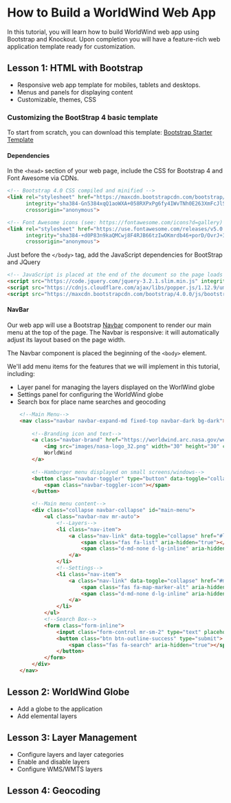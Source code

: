 # How to Build a WorldWind Web App

In this tutorial, you will learn how to build WorldWind web app using 
Bootstrap and Knockout.  Upon completion you will have a feature-rich 
web application template ready for customization.

## Lesson 1: HTML with Bootstrap
- Responsive web app template for mobiles, tablets and desktops.
- Menus and panels for displaying content
- Customizable, themes, CSS

### Customizing the BootStrap 4 basic template
To start from scratch, you can download this template: [Bootstrap Starter Template](https://getbootstrap.com/docs/4.0/examples/starter-template/)


#### Dependencies 

In the `<head>` section of your web page, include the CSS for Bootstrap 4 and Font Awesome via CDNs.

```html
<!-- Bootstrap 4.0 CSS compiled and minified -->
<link rel="stylesheet" href="https://maxcdn.bootstrapcdn.com/bootstrap/4.0.0/css/bootstrap.min.css"
      integrity="sha384-Gn5384xqQ1aoWXA+058RXPxPg6fy4IWvTNh0E263XmFcJlSAwiGgFAW/dAiS6JXm" 
      crossorigin="anonymous">

<!-- Font Awesome icons (see: https://fontawesome.com/icons?d=gallery) -->
<link rel="stylesheet" href="https://use.fontawesome.com/releases/v5.0.10/css/all.css" 
      integrity="sha384-+d0P83n9kaQMCwj8F4RJB66tzIwOKmrdb46+porD/OvrJ+37WqIM7UoBtwHO6Nlg" 
      crossorigin="anonymous">

```

Just before the `</body>` tag, add the JavaScript dependencies for BootStrap and JQuery

```html
<!-- JavaScript is placed at the end of the document so the page loads faster -->
<script src="https://code.jquery.com/jquery-3.2.1.slim.min.js" integrity="sha384-KJ3o2DKtIkvYIK3UENzmM7KCkRr/rE9/Qpg6aAZGJwFDMVNA/GpGFF93hXpG5KkN" crossorigin="anonymous"></script>
<script src="https://cdnjs.cloudflare.com/ajax/libs/popper.js/1.12.9/umd/popper.min.js" integrity="sha384-ApNbgh9B+Y1QKtv3Rn7W3mgPxhU9K/ScQsAP7hUibX39j7fakFPskvXusvfa0b4Q" crossorigin="anonymous"></script>
<script src="https://maxcdn.bootstrapcdn.com/bootstrap/4.0.0/js/bootstrap.min.js" integrity="sha384-JZR6Spejh4U02d8jOt6vLEHfe/JQGiRRSQQxSfFWpi1MquVdAyjUar5+76PVCmYl" crossorigin="anonymous"></script>    
```

#### NavBar

Our web app will use a Bootstrap [Navbar](https://getbootstrap.com/docs/4.0/components/navbar/) component to render our main menu at the top of the page. The Navbar is responsive: it will automatically adjust its layout based on the page width.

The Navbar component is placed the beginning of the `<body>` element.

We'll add menu items for the features that we will implement in this tutorial, including:

- Layer panel for managing the layers displayed on the WorlWind globe
- Settings panel for configuring the WorldWind globe
- Search box for place name searches and geocoding

```html
    <!--Main Menu--> 
    <nav class="navbar navbar-expand-md fixed-top navbar-dark bg-dark">
    
        <!--Branding icon and text-->
        <a class="navbar-brand" href="https://worldwind.arc.nasa.gov/web">
            <img src="images/nasa-logo_32.png" width="30" height="30" class="d-inline-block align-top" alt="">
            WorldWind
        </a>
        
        <!--Hamburger menu displayed on small screens/windows-->
        <button class="navbar-toggler" type="button" data-toggle="collapse" data-target="#main-menu" aria-controls="main-menu" aria-expanded="false" aria-label="Toggle navigation">
            <span class="navbar-toggler-icon"></span>
        </button>

        <!--Main menu content-->
        <div class="collapse navbar-collapse" id="main-menu">
            <ul class="navbar-nav mr-auto">
                <!--Layers-->
                <li class="nav-item">
                    <a class="nav-link" data-toggle="collapse" href="#layers" role="button">
                        <span class="fas fa-list" aria-hidden="true"></span>
                        <span class="d-md-none d-lg-inline" aria-hidden="true">Layers</span>
                    </a>
                </li>
                <!--Settings-->
                <li class="nav-item">
                    <a class="nav-link" data-toggle="collapse" href="#markers" role="button">
                        <span class="fas fa-map-marker-alt" aria-hidden="true"></span>
                        <span class="d-md-none d-lg-inline" aria-hidden="true">Markers</span>
                    </a>
                </li>
            </ul>
            <!--Search Box-->
            <form class="form-inline">
                <input class="form-control mr-sm-2" type="text" placeholder="Search" aria-label="Search">
                <button class="btn btn-outline-success" type="submit">
                    <span class="fas fa-search" aria-hidden="true"></span>
                </button>
            </form>
        </div>
    </nav>

```


## Lesson 2: WorldWind Globe 
- Add a globe to the application
- Add elemental layers

## Lesson 3: Layer Management
- Configure layers and layer categories
- Enable and disable layers
- Configure WMS/WMTS layers

## Lesson 4: Geocoding